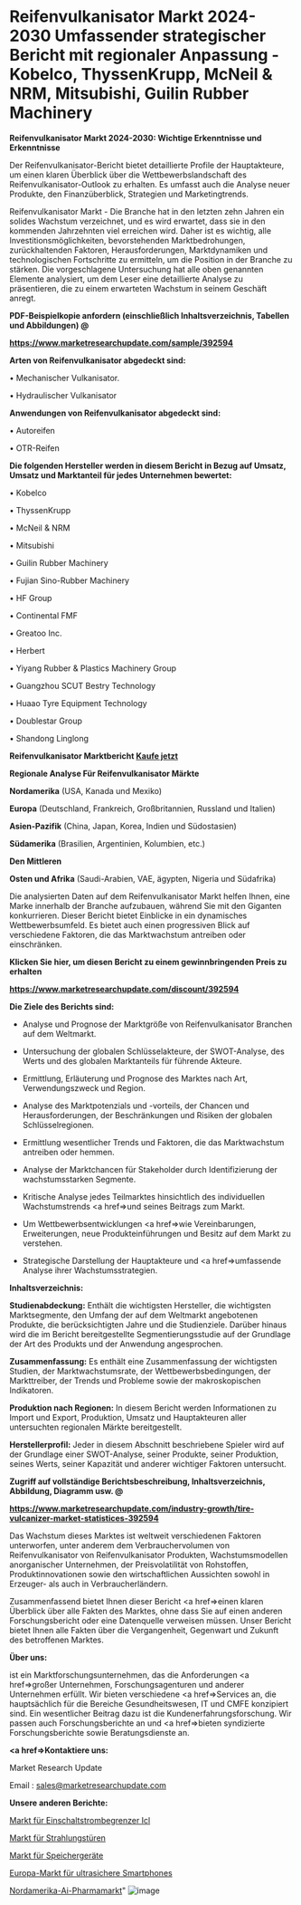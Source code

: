 # Reifenvulkanisator Markt 2024-2030 Umfassender strategischer Bericht mit regionaler Anpassung - Kobelco, ThyssenKrupp, McNeil & NRM, Mitsubishi, Guilin Rubber Machinery

<strong>Reifenvulkanisator Markt 2024-2030: Wichtige Erkenntnisse und Erkenntnisse</strong>

Der Reifenvulkanisator-Bericht bietet detaillierte Profile der Hauptakteure, um einen klaren Überblick über die Wettbewerbslandschaft des Reifenvulkanisator-Outlook zu erhalten. Es umfasst auch die Analyse neuer Produkte, den Finanzüberblick, Strategien und Marketingtrends.

Reifenvulkanisator Markt - Die Branche hat in den letzten zehn Jahren ein solides Wachstum verzeichnet, und es wird erwartet, dass sie in den kommenden Jahrzehnten viel erreichen wird. Daher ist es wichtig, alle Investitionsmöglichkeiten, bevorstehenden Marktbedrohungen, zurückhaltenden Faktoren, Herausforderungen, Marktdynamiken und technologischen Fortschritte zu ermitteln, um die Position in der Branche zu stärken. Die vorgeschlagene Untersuchung hat alle oben genannten Elemente analysiert, um dem Leser eine detaillierte Analyse zu präsentieren, die zu einem erwarteten Wachstum in seinem Geschäft anregt.



<strong><b>PDF-Beispielkopie anfordern (einschließlich Inhaltsverzeichnis, Tabellen und Abbildungen) @ </b></strong>

<strong><a href=https://www.marketresearchupdate.com/sample/392594>

<strong>https://www.marketresearchupdate.com/sample/392594</u></a></strong></strong>



<strong>Arten von Reifenvulkanisator abgedeckt sind:</strong>

• Mechanischer Vulkanisator.

• Hydraulischer Vulkanisator



<strong>Anwendungen von Reifenvulkanisator abgedeckt sind:</strong>

• Autoreifen

• OTR-Reifen



<strong>Die folgenden Hersteller werden in diesem Bericht in Bezug auf Umsatz, Umsatz und Marktanteil für jedes Unternehmen bewertet:</strong>

• Kobelco

• ThyssenKrupp

• McNeil & NRM

• Mitsubishi

• Guilin Rubber Machinery

• Fujian Sino-Rubber Machinery

• HF Group

• Continental FMF

• Greatoo Inc.

• Herbert

• Yiyang Rubber & Plastics Machinery Group

• Guangzhou SCUT Bestry Technology

• Huaao Tyre Equipment Technology

• Doublestar Group

• Shandong Linglong



<strong>Reifenvulkanisator Marktbericht <a href=https://www.marketresearchupdate.com/buynow/392594>Kaufe jetzt</a></strong>



<strong>Regionale Analyse Für Reifenvulkanisator Märkte</strong>



<strong>Nordamerika</strong> (USA, Kanada und Mexiko)



<strong>Europa</strong> (Deutschland, Frankreich, Großbritannien, Russland und Italien)



<strong>Asien-Pazifik</strong> (China, Japan, Korea, Indien und Südostasien)



<strong>Südamerika</strong> (Brasilien, Argentinien, Kolumbien, etc.)



<strong>Den Mittleren</strong> 

<strong>Osten und Afrika</strong> (Saudi-Arabien, VAE, ägypten, Nigeria und Südafrika)

Die analysierten Daten auf dem Reifenvulkanisator Markt helfen Ihnen, eine Marke innerhalb der Branche aufzubauen, während Sie mit den Giganten konkurrieren. Dieser Bericht bietet Einblicke in ein dynamisches Wettbewerbsumfeld. Es bietet auch einen progressiven Blick auf verschiedene Faktoren, die das Marktwachstum antreiben oder einschränken.



<strong>Klicken Sie hier, um diesen Bericht zu einem gewinnbringenden Preis zu erhalten
</strong>

<strong><a href=https://www.marketresearchupdate.com/discount/392594>https://www.marketresearchupdate.com/discount/392594</b></u></strong></a>



<strong>Die Ziele des Berichts sind:</strong>

- Analyse und Prognose der Marktgröße von Reifenvulkanisator Branchen auf dem Weltmarkt.

- Untersuchung der globalen Schlüsselakteure, der SWOT-Analyse, des Werts und des globalen Marktanteils für führende Akteure.

- Ermittlung, Erläuterung und Prognose des Marktes nach Art, Verwendungszweck und Region.

- Analyse des Marktpotenzials und -vorteils, der Chancen und Herausforderungen, der Beschränkungen und Risiken der globalen Schlüsselregionen.

- Ermittlung wesentlicher Trends und Faktoren, die das Marktwachstum antreiben oder hemmen.

- Analyse der Marktchancen für Stakeholder durch Identifizierung der wachstumsstarken Segmente.

- Kritische Analyse jedes Teilmarktes hinsichtlich des individuellen Wachstumstrends <a href=>und</a> seines Beitrags zum Markt.

- Um Wettbewerbsentwicklungen <a href=>wie</a> Vereinbarungen, Erweiterungen, neue Produkteinführungen und Besitz auf dem Markt zu verstehen.

- Strategische Darstellung der Hauptakteure und <a href=>umfas</a>sende Analyse ihrer Wachstumsstrategien.



<strong>Inhaltsverzeichnis:</strong>



<strong>Studienabdeckung:</strong> Enthält die wichtigsten Hersteller, die wichtigsten Marktsegmente, den Umfang der auf dem Weltmarkt angebotenen Produkte, die berücksichtigten Jahre und die Studienziele. Darüber hinaus wird die im Bericht bereitgestellte Segmentierungsstudie auf der Grundlage der Art des Produkts und der Anwendung angesprochen.



<strong>Zusammenfassung:</strong> Es enthält eine Zusammenfassung der wichtigsten Studien, der Marktwachstumsrate, der Wettbewerbsbedingungen, der Markttreiber, der Trends und Probleme sowie der makroskopischen Indikatoren.



<strong>Produktion nach Regionen:</strong> In diesem Bericht werden Informationen zu Import und Export, Produktion, Umsatz und Hauptakteuren aller untersuchten regionalen Märkte bereitgestellt.



<strong>Herstellerprofil:</strong> Jeder in diesem Abschnitt beschriebene Spieler wird auf der Grundlage einer SWOT-Analyse, seiner Produkte, seiner Produktion, seines Werts, seiner Kapazität und anderer wichtiger Faktoren untersucht.



<strong><b>Zugriff auf vollständige Berichtsbeschreibung, Inhaltsverzeichnis, Abbildung, Diagramm usw. @ </b></strong>

<strong><a href=https://www.marketresearchupdate.com/industry-growth/tire-vulcanizer-market-statistices-392594>https://www.marketresearchupdate.com/industry-growth/tire-vulcanizer-market-statistices-392594</a></strong>

Das Wachstum dieses Marktes ist weltweit verschiedenen Faktoren unterworfen, unter anderem dem Verbrauchervolumen von Reifenvulkanisator von Reifenvulkanisator Produkten, Wachstumsmodellen anorganischer Unternehmen, der Preisvolatilität von Rohstoffen, Produktinnovationen sowie den wirtschaftlichen Aussichten sowohl in Erzeuger- als auch in Verbraucherländern.

Zusammenfassend bietet Ihnen dieser Bericht <a href=>einen</a> klaren Überblick über alle Fakten des Marktes, ohne dass Sie auf einen anderen Forschungsbericht oder eine Datenquelle verweisen müssen. Unser Bericht bietet Ihnen alle Fakten über die Vergangenheit, Gegenwart und Zukunft des betroffenen Marktes.



<strong>Über uns:</strong>

 ist ein Marktforschungsunternehmen, das die Anforderungen <a href=>großer</a> Unternehmen, Forschungsagenturen und anderer Unternehmen erfüllt. Wir bieten verschiedene <a href=>Services</a> an, die hauptsächlich für die Bereiche Gesundheitswesen, IT und CMFE konzipiert sind. Ein wesentlicher Beitrag dazu ist die Kundenerfahrungsforschung. Wir passen auch Forschungsberichte an und <a href=>bieten</a> syndizierte Forschungsberichte sowie Beratungsdienste an.



<strong><a href=>Kontaktiere uns:</a></strong>

Market Research Update

Email : sales@marketresearchupdate.com



<strong>Unsere anderen Berichte:</strong>

<a href=https://www.linkedin.com/pulse/inrush-current-limiters-icl-market-analyzing-latest-developments>Markt für Einschaltstrombegrenzer Icl</a>

<a href=https://www.linkedin.com/pulse/radiation-door-market-sizing-up-anticipating-trends-consumption>Markt für Strahlungstüren</a>

<a href=https://www.linkedin.com/pulse/memory-devices-market-research-report-reveals>Markt für Speichergeräte</a>

<a href=https://www.linkedin.com/pulse/europe-ultra-secure-smartphone-market-advancing>Europa-Markt für ultrasichere Smartphones</a>

<a href=https://www.linkedin.com/pulse/north-america-ai-pharmaceutical-market-f4oof/>Nordamerika-Ai-Pharmamarkt</a>"
![image](https://github.com/Gayatrikarjule/Market-Analysis-361/assets/97346546/7e66caed-28c6-44ce-8473-3674c103675d)

